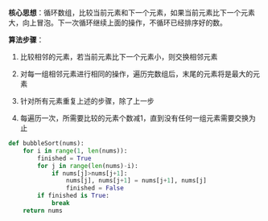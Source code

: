 **核心思想**：循环数组，比较当前元素和下一个元素，如果当前元素比下一个元素大，向上冒泡。下一次循环继续上面的操作，不循环已经排序好的数。

**算法步骤**：

1. 比较相邻的元素，若当前元素比下一个元素小，则交换相邻元素

2. 对每一组相邻元素进行相同的操作，遍历完数组后，末尾的元素将是最大的元素

3. 针对所有元素重复上述的步骤，除了上一步

4. 每遍历一次，所需要比较的元素个数减1，直到没有任何一组元素需要交换为止

```python
def bubbleSort(nums):
    for i in range(1, len(nums)):
        finished = True
        for j in range(len(nums)-i):
            if nums[j]>nums[j+1]:
                nums[j], nums[j+1] = nums[j+1], nums[j]
                finished = False
        if finished is True:
            break
    return nums
```